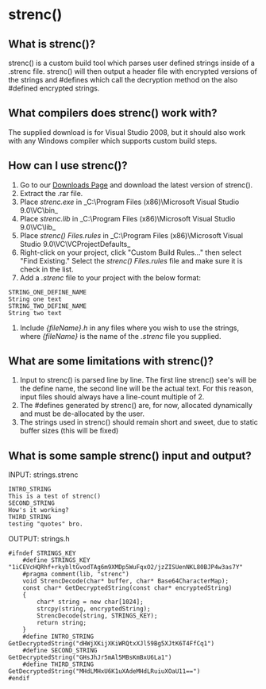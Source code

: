 # strenc() #
## What is strenc()? ##
strenc() is a custom build tool which parses user defined strings inside of a .strenc file. strenc() will then output a header file with encrypted versions of the strings and #defines which call the decryption method on the also #defined encrypted strings.

## What compilers does strenc() work with? ##
The supplied download is for Visual Studio 2008, but it should also work with any Windows compiler which supports custom build steps.

## How can I use strenc()? ##
  1. Go to our [Downloads Page](http://code.google.com/p/strenc/downloads/list) and download the latest version of strenc().
  1. Extract the .rar file.
  1. Place _strenc.exe_ in _C:\Program Files (x86)\Microsoft Visual Studio 9.0\VC\bin\_
  1. Place _strenc.lib_ in _C:\Program Files (x86)\Microsoft Visual Studio 9.0\VC\lib\_
  1. Place _strenc() Files.rules_ in _C:\Program Files (x86)\Microsoft Visual Studio 9.0\VC\VCProjectDefaults\_
  1. Right-click on your project, click "Custom Build Rules..." then select "Find Existing." Select the _strenc() Files.rules_ file and make sure it is check in the list.
  1. Add a _.strenc_ file to your project with the below format:
```
STRING_ONE_DEFINE_NAME
String one text
STRING_TWO_DEFINE_NAME
String two text
```
  1. Include _{fileName}.h_ in any files where you wish to use the strings, where _{fileName}_ is the name of the _.strenc_ file you supplied.

## What are some limitations with strenc()? ##
  1. Input to strenc() is parsed line by line. The first line strenc() see's will be the define name, the second line will be the actual text. For this reason, input files should always have a line-count multiple of 2.
  1. The #defines generated by strenc() are, for now, allocated dynamically and must be de-allocated by the user.
  1. The strings used in strenc() should remain short and sweet, due to static buffer sizes (this will be fixed)

## What is some sample strenc() input and output? ##
INPUT: strings.strenc
```
INTRO_STRING
This is a test of strenc()
SECOND_STRING
How's it working?
THIRD_STRING
testing "quotes" bro.
```

OUTPUT: strings.h
```
#ifndef STRINGS_KEY
	#define STRINGS_KEY "1iCEVcHQRhf+rkybltGvodTAg6m9XMDp5WuFqxO2/jzZISUenNKL80BJP4w3as7Y"
	#pragma comment(lib, "strenc")
	void StrencDecode(char* buffer, char* Base64CharacterMap);
	const char* GetDecryptedString(const char* encryptedString)
	{
		char* string = new char[1024];
		strcpy(string, encryptedString);
		StrencDecode(string, STRINGS_KEY);
		return string;
	}
	#define INTRO_STRING GetDecryptedString("dHWjXKijXKiWRQtxXJl59Bg5XJtK6T4FfCq1")
	#define SECOND_STRING GetDecryptedString("GHsJhJr5mAl5MBsKmBxU6La1")
	#define THIRD_STRING GetDecryptedString("MHdLMHxU6K1uXAdeMHdLRuiuXOaU11==")
#endif
```